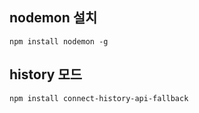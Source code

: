 
## nodemon 설치

```shell script
npm install nodemon -g
```

## history 모드

```shell script
npm install connect-history-api-fallback
```

